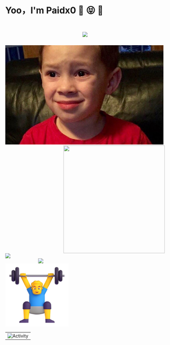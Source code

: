 # Yoo，I'm Paidx0  👋 😝 🤤

<h1 align="center"><img src="https://readme-typing-svg.herokuapp.com?font=Fira+Code&size=28&pause=1000&color=0610EE&background=0C06FF00&center=true&vCenter=true&width=450&height=45&lines=fmt.Println(%22Hello+World%22);Here+is+Paidx0"/></h1>


<img src="./img.jpeg" width="500" height="313"/><a href="https://github.com/anuraghazra/github-readme-stats">
  <img align="right" height="340px" width="320px" src="https://github-readme-stats.vercel.app/api/top-langs/?username=paidx0&exclude_repo=github-readme-stats,anuraghazra.github.io" />
</a>


<a href="https://github.com/anuraghazra/github-readme-stats">
  <img align="left" width="400px" src="https://github-readme-stats.vercel.app/api?username=paidx0&show_icons=true&theme=radical" />
</a>
<a href="https://github.com/anuraghazra/github-readme-stats">
  <img align="right" width="400px" src="https://streak-stats.demolab.com?user=Paidx0&theme=radical&hide_border=true&border_radius=60&locale=zh_Hans&date_format=M%20j%5B%2C%20Y%5D&disable_animations=true" />
</a>


<img src="./man.png" width="200" height="200" />


<table align="center">
  <tr>
    <td><img src="https://github-readme-activity-graph.cyclic.app/graph?username=paidx0&theme=xcode&bg_color=FF000000&hide_border=true" alt="Activity"/></td>
  </tr>
</table>


<!-- ![Metrics](https://metrics.lecoq.io/paidx0?template=classic&base.activity=0&base.community=0&leetcode=1&base=header%2C%20activity%2C%20community&base.indepth=false&base.hireable=false&base.skip=false&leetcode=false&leetcode.user=paidx0&leetcode.sections=solved&leetcode.limit.skills=10&leetcode.limit.recent=2&config.timezone=Asia%2FShanghai)
-->
